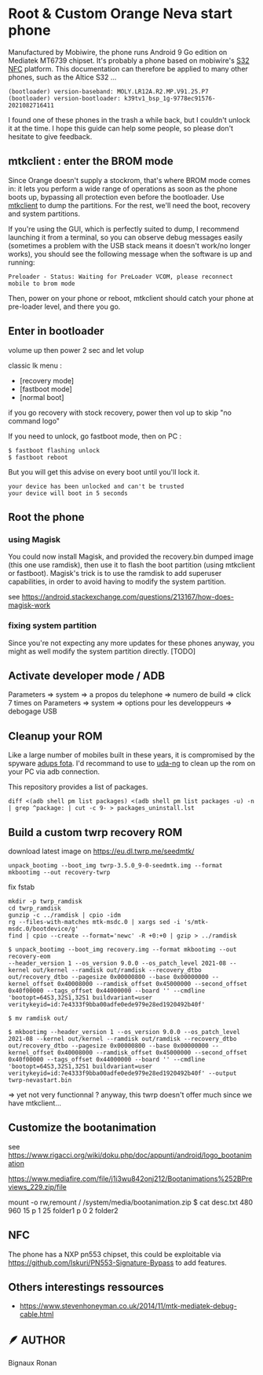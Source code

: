 # Root & Custom Orange Neva start phone


Manufactured by Mobiwire, the phone runs Android 9 Go edition on Mediatek MT6739 chipset. It's probably a phone based on mobiwire's [S32 NFC](https://assistance.mobiwire.com/product-sheet?query=S32%20NFC) platform. This documentation can therefore be applied to many other phones, such as the Altice S32 ...

```
(bootloader) version-baseband: MOLY.LR12A.R2.MP.V91.25.P7
(bootloader) version-bootloader: k39tv1_bsp_1g-9778ec91576-2021082716411
```

I found one of these phones in the trash a while back, but I couldn't unlock it at the time. I hope this guide can help some people, so please don't hesitate to give feedback. 

## mtkclient : enter the BROM mode

Since Orange doesn't supply a stockrom, that's where BROM mode comes in: it lets you perform a wide range of operations as soon as the phone boots up, bypassing all protection even before the bootloader. Use [mtkclient](https://github.com/bkerler/mtkclient) to dump the partitions. For the rest, we'll need the boot, recovery and system partitions.


If you're using the GUI, which is perfectly suited to dump, I recommend launching it from a terminal, so you can observe debug messages easily (sometimes a problem with the USB stack means it doesn't work/no longer works), you should see the following message when the software is up and running: 
```
Preloader - Status: Waiting for PreLoader VCOM, please reconnect mobile to brom mode
```

Then, power on your phone or reboot, mtkclient should catch your phone at pre-loader level, and there you go.

## Enter in bootloader

volume up then power 2 sec and let volup

classic lk menu :

* [recovery	mode]
* [fastboot	mode]
* [normal	boot]

if you go recovery with stock recovery, power then vol up to skip "no command logo" 

If you need to unlock, go fastboot mode, then on PC : 

```
$ fastboot flashing unlock
$ fastboot reboot
```

But you will get this advise on every boot until you'll lock it.
```
your device has been unlocked and can't be trusted
your device will boot in 5 seconds
```

## Root the phone 

### using Magisk

You could now install Magisk, and provided the recovery.bin dumped image (this one use ramdisk), then use it to flash the boot partition (using mtkclient or fastboot). Magisk's trick is to use the ramdisk to add superuser capabilities, in order to avoid having to modify the system partition.

see https://android.stackexchange.com/questions/213167/how-does-magisk-work

### fixing system partition

Since you're not expecting any more updates for these phones anyway, you might as well modify the system partition directly. [TODO]

## Activate developer mode / ADB

Parameters => system => a propos du telephone => numero de build => click 7 times on
Parameters => system => options pour les developpeurs => debogage USB

## Cleanup your ROM

Like a large number of mobiles built in these years, it is compromised by the spyware [adups fota](https://securityblog.switch.ch/2017/02/28/adups-the-spy-in-your-pocket/). I'd recommand to use to [uda-ng](https://github.com/Universal-Debloater-Alliance/universal-android-debloater-next-generation) to clean up the rom on your PC via adb connection.

This repository provides a list of packages.
```
diff <(adb shell pm list packages) <(adb shell pm list packages -u) -n | grep ^package: | cut -c 9- > packages_uninstall.lst
```

## Build a custom twrp recovery ROM

download latest image on https://eu.dl.twrp.me/seedmtk/

```
unpack_bootimg --boot_img twrp-3.5.0_9-0-seedmtk.img --format mkbootimg --out recovery-twrp
```

fix fstab

```
mkdir -p twrp_ramdisk
cd twrp_ramdisk
gunzip -c ../ramdisk | cpio -idm
rg --files-with-matches mtk-msdc.0 | xargs sed -i 's/mtk-msdc.0/bootdevice/g'
find | cpio --create --format='newc' -R +0:+0 | gzip > ../ramdisk
```

```
$ unpack_bootimg --boot_img recovery.img --format mkbootimg --out recovery-eom
--header_version 1 --os_version 9.0.0 --os_patch_level 2021-08 --kernel out/kernel --ramdisk out/ramdisk --recovery_dtbo out/recovery_dtbo --pagesize 0x00000800 --base 0x00000000 --kernel_offset 0x40008000 --ramdisk_offset 0x45000000 --second_offset 0x40f00000 --tags_offset 0x44000000 --board '' --cmdline 'bootopt=64S3,32S1,32S1 buildvariant=user veritykeyid=id:7e4333f9bba00adfe0ede979e28ed1920492b40f'

$ mv ramdisk out/

$ mkbootimg --header_version 1 --os_version 9.0.0 --os_patch_level 2021-08 --kernel out/kernel --ramdisk out/ramdisk --recovery_dtbo out/recovery_dtbo --pagesize 0x00000800 --base 0x00000000 --kernel_offset 0x40008000 --ramdisk_offset 0x45000000 --second_offset 0x40f00000 --tags_offset 0x44000000 --board '' --cmdline 'bootopt=64S3,32S1,32S1 buildvariant=user veritykeyid=id:7e4333f9bba00adfe0ede979e28ed1920492b40f' --output twrp-nevastart.bin
```

=> yet not very functionnal ? anyway, this twrp doesn't offer much since we have
mtkclient...


## Customize the bootanimation

see https://www.rigacci.org/wiki/doku.php/doc/appunti/android/logo_bootanimation

https://www.mediafire.com/file/j1i3wu842onj212/Bootanimations%252BPreviews_229.zip/file

mount -o rw,remount /
/system/media/bootanimation.zip
$ cat desc.txt 
480 960 15
p 1 25 folder1
p 0 2 folder2

## NFC 

The phone has a NXP pn553 chipset, this could be exploitable via
https://github.com/Iskuri/PN553-Signature-Bypass to add features.

## Others interestings ressources

* https://www.stevenhoneyman.co.uk/2014/11/mtk-mediatek-debug-cable.html

## 🪶 AUTHOR

Bignaux Ronan
